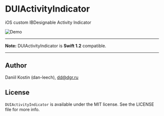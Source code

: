 # DUIActivityIndicator
iOS custom IBDesignable Activity Indicator

![Demo](https://cloud.githubusercontent.com/assets/6331634/8233671/355b4660-15e0-11e5-8b56-1ef524a42b07.png)

- - -

**Note:** DUIActivityIndicator is **Swift 1.2** compatible.
- - -

## Author

Daniil Kostin (dan-leech), dd@dgr.ru

## License

`DUIActivityIndicator` is available under the MIT license. See the LICENSE file for more info.
